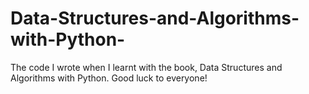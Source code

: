 # Data-Structures-and-Algorithms-with-Python-
The code I wrote when I learnt with the book, Data Structures and Algorithms with Python.
Good luck to everyone!
